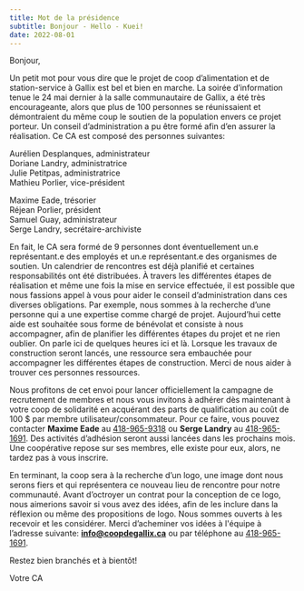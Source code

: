 ```yaml
---
title: Mot de la présidence
subtitle: Bonjour - Hello - Kuei!
date: 2022-08-01
---
```


Bonjour,

Un petit mot pour vous dire que le projet de coop d’alimentation et de
station-service à Gallix est bel et bien en marche. La soirée d’information
tenue le 24 mai dernier à la salle communautaire de Gallix, a été très
encourageante, alors que plus de 100 personnes se réunissaient et démontraient
du même coup le soutien de la population envers ce projet porteur. Un conseil
d’administration a pu être formé afin d’en assurer la réalisation. Ce CA est
composé des personnes suivantes:

<div class="row">
<div class="col-6">
<p>
Aurélien Desplanques, administrateur<br>
Doriane Landry, administratrice<br>
Julie Petitpas, administratrice<br>
Mathieu Porlier, vice-président<br>
</p>
</div>
<div class="col-6">
<p>
Maxime Eade, trésorier<br>
Réjean Porlier, président<br>
Samuel Guay, administrateur <br>
Serge Landry, secrétaire-archiviste<br>
</p>
</div>
</div>

En fait, le CA sera formé de 9 personnes dont éventuellement un.e représentant.e
des employés et un.e représentant.e des organismes de soutien. Un calendrier de
rencontres est déjà planifié et certaines responsabilités ont été distribuées. À
travers les différentes étapes de réalisation et même une fois la mise en
service effectuée, il est possible que nous fassions appel à vous pour aider le
conseil d’administration dans ces diverses obligations. Par exemple, nous sommes
à la recherche d’une personne qui a une expertise comme chargé de projet.
Aujourd’hui cette aide est souhaitée sous forme de bénévolat et consiste à nous
accompagner, afin de planifier les différentes étapes du projet et ne rien
oublier. On parle ici de quelques heures ici et là. Lorsque les travaux de
construction seront lancés, une ressource sera embauchée pour accompagner les
différentes étapes de construction. Merci de nous aider à trouver ces personnes
ressources.

Nous profitons de cet envoi pour lancer officiellement la campagne de
recrutement de membres et nous vous invitons à adhérer dès maintenant à votre
coop de solidarité en acquérant des parts de qualification au coût de 100 $ par
membre utilisateur/consommateur. Pour ce faire, vous pouvez contacter **Maxime
Eade** au [418-965-9318](tel:4189659318) ou **Serge Landry** au [418-965-1691](tel:4189651691). Des activités d’adhésion
seront aussi lancées dans les prochains mois. Une coopérative repose sur ses
membres, elle existe pour eux, alors, ne tardez pas à vous inscrire.

En terminant, la coop sera à la recherche d’un logo, une image dont nous serons
fiers et qui représentera ce nouveau lieu de rencontre pour notre communauté.
Avant d’octroyer un contrat pour la conception de ce logo, nous aimerions savoir
si vous avez des idées, afin de les inclure dans la réflexion ou même des
propositions de logo. Nous sommes ouverts à les recevoir et les considérer.
Merci d’acheminer vos idées à l'équipe à l’adresse suivante:
**info@coopdegallix.ca** ou par téléphone au [418-965-1691](tel:4189651691).

Restez bien branchés et à bientôt!

Votre CA
